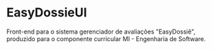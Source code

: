# EasyDossieUI
Front-end para o sistema gerenciador de avaliações "EasyDossiê", produzido para o componente curricular MI - Engenharia de Software.
